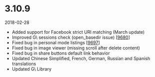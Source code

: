 # 3.10.9

2018-02-28

- Added support for Facebook strict URI matching (March update)
- Improved G\ sessions check (open_basedir issue) [[9680](https://chevereto.com/community/threads/9680/)]
- Fixed bug in personal mode listings [[9697](https://chevereto.com/community/threads/9697/)]
- Fixed bug in image viewer (missing scroll after delete content)
- Fixed bug in share buttons default link behavior
- Updated Chinese Simplified, French, German, Russian and Spanish translations
- Updated G\ Library
